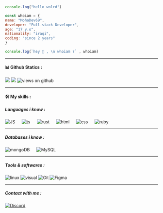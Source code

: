 ```js
console.log("hello wolrd")
```
```js
const whoiam = {
name: "MohaDev69",
developer: "Full-stack Developer",
age: "17 y.o",
nationality: "iraqi",
coding: "since 2 years"
}

console.log(`hey 👋 , \n whoiam ?` , whoiam)
```
<hr />
<h4> 📊 Github Statics :</h4>
<p align="left">
<img src="https://github-readme-stats.vercel.app/api?username=MohaDev-69&show_icons=true&theme=tokyonight&count_private=true"/>
<img src="https://github-readme-stats.vercel.app/api/top-langs/?username=MohaDev-69&layout=compact&theme=tokyonight"/>
<img src="https://komarev.com/ghpvc/?username=MohaDev-69" alt="views on github" />
</p>

<hr />

<h4>🛠️ My skills :</h4>

<h5>Languages i know : </h5>
<p align="left">
    <img alt="JS" src="https://img.shields.io/badge/Javascript-f7e018?style=for-the-badge&logo=javascript&logoColor=white"/>
    &emsp;
    <img alt="ts" src="https://img.shields.io/badge/Typescript-2D79C7?style=for-the-badge&logo=typescript&logoColor=white"/>
    &emsp;
    <img alt="rust" src="https://img.shields.io/badge/Rust-696b70?style=for-the-badge&logo=rust&logoColor=000000"/>
    &emsp;
    <img alt="html" src="https://img.shields.io/badge/Html5-E54C21?style=for-the-badge&logo=html5&logoColor=white"/>
    &emsp;
    <img alt="css" src="https://img.shields.io/badge/Css3-214CE5?style=for-the-badge&logo=css3&logoColor=white"/>
    &emsp;
    <img alt="ruby" src="https://img.shields.io/badge/Ruby-B01401?style=for-the-badge&logo=ruby&logoColor=white"/>
    </p>
    <hr />
    <h5> Databases i know :</h5>
    <p align="left">
    <img alt="mongoDB" src ="https://img.shields.io/badge/Mongodb-07AC4F?style=for-the-badge&logo=mongodb&logoColor=white"/>
    &emsp;
    <img alt="MySQL" src="https://img.shields.io/badge/MySQL-00618B?style=for-the-badge&logo=mysql&logoColor=white"/>
    </p>
    <hr />
    <h5> Tools & softwares :</h5>
    <p align="left">
    <img alt="linux" src="https://img.shields.io/badge/Linux-ffffff?style=for-the-badge&logo=linux&logoColor=black"/>
    <img alt="visual" src="https://img.shields.io/badge/Visual_Studio_Code-3d3d3d?style=for-the-badge&logo=visual%20studio%20code&logoColor=0078D4"/>
    <img alt="Git" src="https://img.shields.io/badge/Git-f34f29?style=for-the-badge&logo=Git&logoColor=white"/>
    <img alt="Figma" src="https://img.shields.io/badge/Figma-3d3d3d?style=for-the-badge&logo=Figma&logoColor=e04a34"/>
    </p>
    <hr />
    <h5> Contact with me :</h5>
    <p align="left">
    <a href="https://discordapp.com/users/667753369858736148"><img alt="Discord" src="https://img.shields.io/badge/Discord-7289d9?style=for-the-badge&logo=Discord&logoColor=ffffff"/></a>
    </p>
